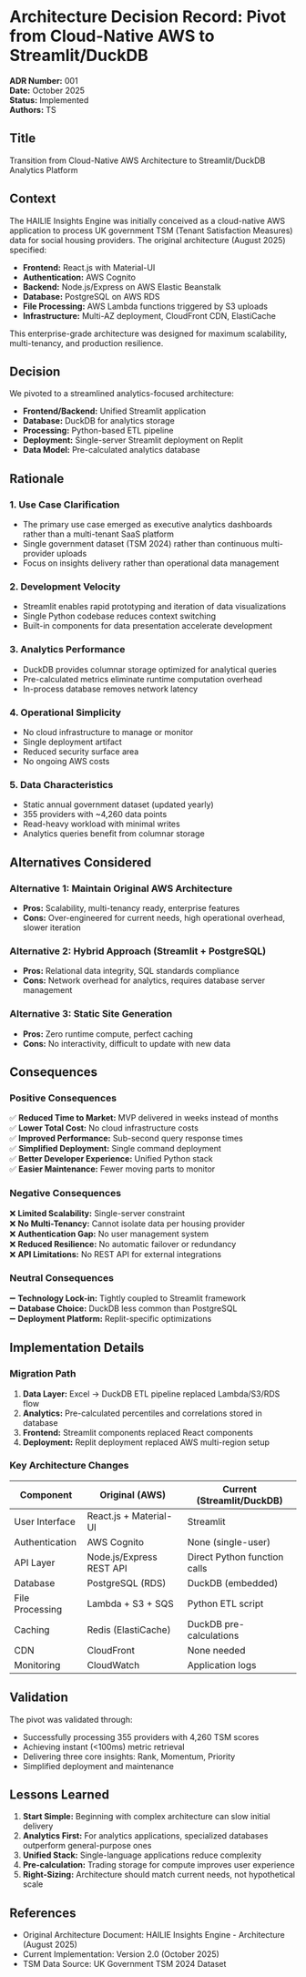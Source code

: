 # Architecture Decision Record: Pivot from Cloud-Native AWS to Streamlit/DuckDB

**ADR Number:** 001  
**Date:** October 2025  
**Status:** Implemented  
**Authors:** TS  

## Title
Transition from Cloud-Native AWS Architecture to Streamlit/DuckDB Analytics Platform

## Context

The HAILIE Insights Engine was initially conceived as a cloud-native AWS application to process UK government TSM (Tenant Satisfaction Measures) data for social housing providers. The original architecture (August 2025) specified:

- **Frontend:** React.js with Material-UI
- **Authentication:** AWS Cognito  
- **Backend:** Node.js/Express on AWS Elastic Beanstalk
- **Database:** PostgreSQL on AWS RDS
- **File Processing:** AWS Lambda functions triggered by S3 uploads
- **Infrastructure:** Multi-AZ deployment, CloudFront CDN, ElastiCache

This enterprise-grade architecture was designed for maximum scalability, multi-tenancy, and production resilience.

## Decision

We pivoted to a streamlined analytics-focused architecture:

- **Frontend/Backend:** Unified Streamlit application
- **Database:** DuckDB for analytics storage
- **Processing:** Python-based ETL pipeline
- **Deployment:** Single-server Streamlit deployment on Replit
- **Data Model:** Pre-calculated analytics database

## Rationale

### 1. Use Case Clarification
- The primary use case emerged as executive analytics dashboards rather than a multi-tenant SaaS platform
- Single government dataset (TSM 2024) rather than continuous multi-provider uploads
- Focus on insights delivery rather than operational data management

### 2. Development Velocity
- Streamlit enables rapid prototyping and iteration of data visualizations
- Single Python codebase reduces context switching
- Built-in components for data presentation accelerate development

### 3. Analytics Performance
- DuckDB provides columnar storage optimized for analytical queries
- Pre-calculated metrics eliminate runtime computation overhead
- In-process database removes network latency

### 4. Operational Simplicity
- No cloud infrastructure to manage or monitor
- Single deployment artifact
- Reduced security surface area
- No ongoing AWS costs

### 5. Data Characteristics
- Static annual government dataset (updated yearly)
- 355 providers with ~4,260 data points
- Read-heavy workload with minimal writes
- Analytics queries benefit from columnar storage

## Alternatives Considered

### Alternative 1: Maintain Original AWS Architecture
- **Pros:** Scalability, multi-tenancy ready, enterprise features
- **Cons:** Over-engineered for current needs, high operational overhead, slower iteration

### Alternative 2: Hybrid Approach (Streamlit + PostgreSQL)
- **Pros:** Relational data integrity, SQL standards compliance
- **Cons:** Network overhead for analytics, requires database server management

### Alternative 3: Static Site Generation
- **Pros:** Zero runtime compute, perfect caching
- **Cons:** No interactivity, difficult to update with new data

## Consequences

### Positive Consequences
✅ **Reduced Time to Market:** MVP delivered in weeks instead of months  
✅ **Lower Total Cost:** No cloud infrastructure costs  
✅ **Improved Performance:** Sub-second query response times  
✅ **Simplified Deployment:** Single command deployment  
✅ **Better Developer Experience:** Unified Python stack  
✅ **Easier Maintenance:** Fewer moving parts to monitor  

### Negative Consequences
❌ **Limited Scalability:** Single-server constraint  
❌ **No Multi-Tenancy:** Cannot isolate data per housing provider  
❌ **Authentication Gap:** No user management system  
❌ **Reduced Resilience:** No automatic failover or redundancy  
❌ **API Limitations:** No REST API for external integrations  

### Neutral Consequences
➖ **Technology Lock-in:** Tightly coupled to Streamlit framework  
➖ **Database Choice:** DuckDB less common than PostgreSQL  
➖ **Deployment Platform:** Replit-specific optimizations  

## Implementation Details

### Migration Path
1. **Data Layer:** Excel → DuckDB ETL pipeline replaced Lambda/S3/RDS flow
2. **Analytics:** Pre-calculated percentiles and correlations stored in database
3. **Frontend:** Streamlit components replaced React components
4. **Deployment:** Replit deployment replaced AWS multi-region setup

### Key Architecture Changes

| Component | Original (AWS) | Current (Streamlit/DuckDB) |
|-----------|---------------|----------------------------|
| User Interface | React.js + Material-UI | Streamlit |
| Authentication | AWS Cognito | None (single-user) |
| API Layer | Node.js/Express REST API | Direct Python function calls |
| Database | PostgreSQL (RDS) | DuckDB (embedded) |
| File Processing | Lambda + S3 + SQS | Python ETL script |
| Caching | Redis (ElastiCache) | DuckDB pre-calculations |
| CDN | CloudFront | None needed |
| Monitoring | CloudWatch | Application logs |

## Validation

The pivot was validated through:
- Successfully processing 355 providers with 4,260 TSM scores
- Achieving instant (<100ms) metric retrieval
- Delivering three core insights: Rank, Momentum, Priority
- Simplified deployment and maintenance

## Lessons Learned

1. **Start Simple:** Beginning with complex architecture can slow initial delivery
2. **Analytics First:** For analytics applications, specialized databases outperform general-purpose ones
3. **Unified Stack:** Single-language applications reduce complexity
4. **Pre-calculation:** Trading storage for compute improves user experience
5. **Right-Sizing:** Architecture should match current needs, not hypothetical scale

## References

- Original Architecture Document: HAILIE Insights Engine - Architecture (August 2025)
- Current Implementation: Version 2.0 (October 2025)
- TSM Data Source: UK Government TSM 2024 Dataset